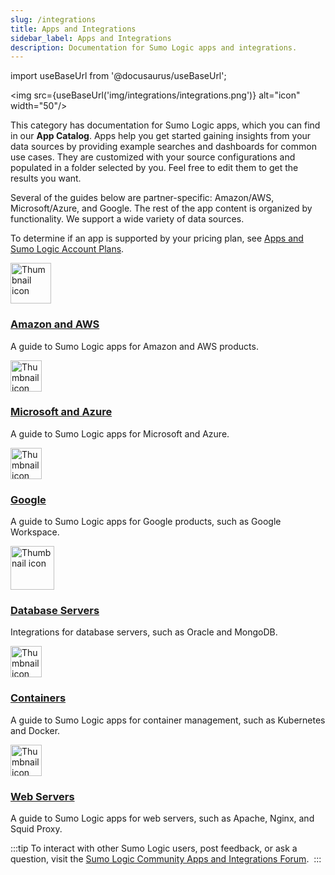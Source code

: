 ```yaml
---
slug: /integrations
title: Apps and Integrations
sidebar_label: Apps and Integrations
description: Documentation for Sumo Logic apps and integrations.
---
```


import useBaseUrl from '@docusaurus/useBaseUrl';

<img src={useBaseUrl('img/integrations/integrations.png')} alt="icon" width="50"/>

This category has documentation for Sumo Logic apps, which you can find in our **App Catalog**. Apps help you get started gaining insights from your data sources by providing example searches and dashboards for common use cases. They are customized with your source configurations and populated in a folder selected by you. Feel free to edit them to get the results you want.

Several of the guides below are partner-specific: Amazon/AWS, Microsoft/Azure, and Google. The rest of the app content is organized by functionality. We support a wide variety of data sources.

To determine if an app is supported by your pricing plan, see [Apps and Sumo Logic Account Plans](/docs/integrations/account-plans).

<div className="box-wrapper" markdown="1">
<div className="box box1 card">
  <div className="container">
  <img src='https://upload.wikimedia.org/wikipedia/commons/9/93/Amazon_Web_Services_Logo.svg' alt="Thumbnail icon" width="65"/>
  <h3><a href="/docs/integrations/amazon-aws/">Amazon and AWS</a></h3>
  <p>A guide to Sumo Logic apps for Amazon and AWS products.</p>
  </div>
</div>
<div className="box box2 card">
  <div className="container">
  <img src={useBaseUrl('img/integrations/microsoft-azure/azure.png')} alt="Thumbnail icon" width="50"/>
  <h3><a href="/docs/integrations/microsoft-azure/">Microsoft and Azure</a></h3>
  <p>A guide to Sumo Logic apps for Microsoft and Azure.</p>
  </div>
</div>
    <div className="box box3 card">
      <div className="container">
      <img src={useBaseUrl('img/integrations/google/google.png')} alt="Thumbnail icon" width="50"/>
      <h3><a href="/docs/integrations/google/">Google</a></h3>
      <p>A guide to Sumo Logic apps for Google products, such as Google Workspace.</p>
      </div>
    </div>
    <div className="box box4 card">
      <div className="container">
      <img src={useBaseUrl('img/integrations/databases/databases-icon.png')} alt="Thumbnail icon" width="70"/>
      <h3><a href="/docs/integrations/databases">Database Servers</a></h3>
      <p>Integrations for database servers, such as Oracle and MongoDB.</p>
      </div>
    </div>
    <div className="box box5 card">
      <div className="container">
      <img src={useBaseUrl('img/integrations/containers-orchestration/containers.png')} alt="Thumbnail icon" width="50"/>
      <h3><a href="/docs/integrations/cloud-security-monitoring-analytics/">Containers</a></h3>
      <p>A guide to Sumo Logic apps for container management, such as Kubernetes and Docker.</p>
      </div>
    </div>
    <div className="box box6 card">
      <div className="container">
      <img src={useBaseUrl('img/integrations/web-servers/web-servers.png')} alt="Thumbnail icon" width="50"/>
      <h3><a href="/docs/integrations/web-servers/">Web Servers</a></h3>
      <p>A guide to Sumo Logic apps for web servers, such as Apache, Nginx, and Squid Proxy.</p>
      </div>
    </div>
  </div>


:::tip
To interact with other Sumo Logic users, post feedback, or ask a question, visit the [Sumo Logic Community Apps and Integrations Forum](https://support.sumologic.com/hc/en-us/community/topics/200263058-Applications-and-Integrations). ​
:::
